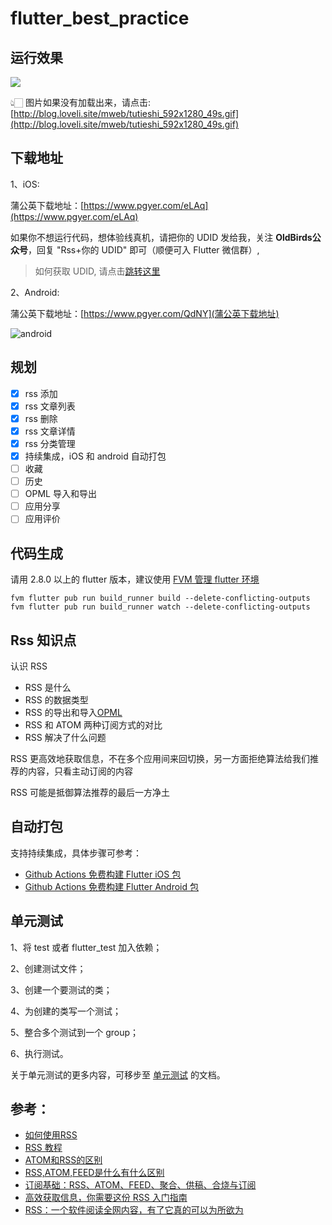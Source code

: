# flutter_best_practice

## 运行效果

![](http://blog.loveli.site/mweb/tutieshi_592x1280_49s.gif)

👆🏻 图片如果没有加载出来，请点击: [http://blog.loveli.site/mweb/tutieshi_592x1280_49s.gif](http://blog.loveli.site/mweb/tutieshi_592x1280_49s.gif)

## 下载地址

1、iOS:

蒲公英下载地址：[https://www.pgyer.com/eLAq](https://www.pgyer.com/eLAq)

如果你不想运行代码，想体验线真机，请把你的 UDID 发给我，关注 **OldBirds公众号**，回复 "Rss+你的 UDID" 即可（顺便可入 Flutter 微信群）,

> 如何获取 UDID, 请点击[跳转这里](https://www.pgyer.com/tools/udid)


2、Android:

蒲公英下载地址：[https://www.pgyer.com/QdNY](蒲公英下载地址)

![android](https://www.pgyer.com/app/qrcode/QdNY)

## 规划

* [x] rss 添加
* [x] rss 文章列表
* [x] rss 删除
* [x] rss 文章详情
* [x] rss 分类管理
* [x] 持续集成，iOS 和 android 自动打包
* [ ] 收藏
* [ ] 历史
* [ ] OPML 导入和导出
* [ ] 应用分享
* [ ] 应用评价

## 代码生成

请用 2.8.0 以上的 flutter 版本，建议使用 [FVM 管理 flutter 环境](https://oldbird.run/flutter/t7-fvm.html)

```shell
fvm flutter pub run build_runner build --delete-conflicting-outputs
fvm flutter pub run build_runner watch --delete-conflicting-outputs
```

## Rss 知识点

认识 RSS

* RSS 是什么
* RSS 的数据类型
* RSS 的导出和导入[OPML](https://cloud.tencent.com/developer/article/1580587)
* RSS 和 ATOM 两种订阅方式的对比
* RSS 解决了什么问题

RSS 更高效地获取信息，不在多个应用间来回切换，另一方面拒绝算法给我们推荐的内容，只看主动订阅的内容

RSS 可能是抵御算法推荐的最后一方净土


## 自动打包

支持持续集成，具体步骤可参考：

* [Github Actions 免费构建 Flutter iOS 包](https://oldbird.run/flutter/github-actions-build-flutter-ios.html)
* [Github Actions 免费构建 Flutter Android 包](https://oldbird.run/flutter/github-actions-build-flutter-android.html)


## 单元测试

1、将 test 或者 flutter_test 加入依赖；

2、创建测试文件；

3、创建一个要测试的类；

4、为创建的类写一个测试；

5、整合多个测试到一个 group；

6、执行测试。

关于单元测试的更多内容，可移步至 [单元测试](https://flutter.cn/docs/cookbook/testing/unit/introduction) 的文档。

## 参考：

* [如何使用RSS](https://www.ruanyifeng.com/blog/2006/01/rss.html)
* [RSS 教程](https://www.runoob.com/rss/rss-tutorial.html)
* [ATOM和RSS的区别](https://www.cnblogs.com/yjmyzz/archive/2009/02/19/1393972.html)
* [RSS,ATOM,FEED是什么有什么区别](https://seonoco.com/blog/rss-atom-feed-different)
* [订阅基础：RSS、ATOM、FEED、聚合、供稿、合烧与订阅](https://blog.csdn.net/hshl1214/article/details/50580073)
* [高效获取信息，你需要这份 RSS 入门指南](https://sspai.com/post/56391)
* [RSS：一个软件阅读全网内容，有了它真的可以为所欲为](https://zhuanlan.zhihu.com/p/356775404)